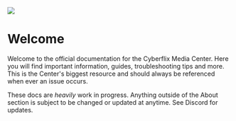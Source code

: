 ![](https://www.cyberflix.io/archive/assets/images/Titles/Cyberflix-Docs-Light.png)

# Welcome
Welcome to the official documentation for the Cyberflix Media Center. Here you will find important information, guides, troubleshooting tips and more. This is the Center's biggest resource and should always be referenced when ever an issue occurs.

These docs are *heavily* work in progress. Anything outside of the About section is subject to be changed or updated at anytime. See Discord for updates.